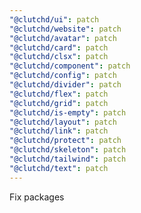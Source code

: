 ```yaml
---
"@clutchd/ui": patch
"@clutchd/website": patch
"@clutchd/avatar": patch
"@clutchd/card": patch
"@clutchd/clsx": patch
"@clutchd/component": patch
"@clutchd/config": patch
"@clutchd/divider": patch
"@clutchd/flex": patch
"@clutchd/grid": patch
"@clutchd/is-empty": patch
"@clutchd/layout": patch
"@clutchd/link": patch
"@clutchd/protect": patch
"@clutchd/skeleton": patch
"@clutchd/tailwind": patch
"@clutchd/text": patch
---
```


Fix packages
